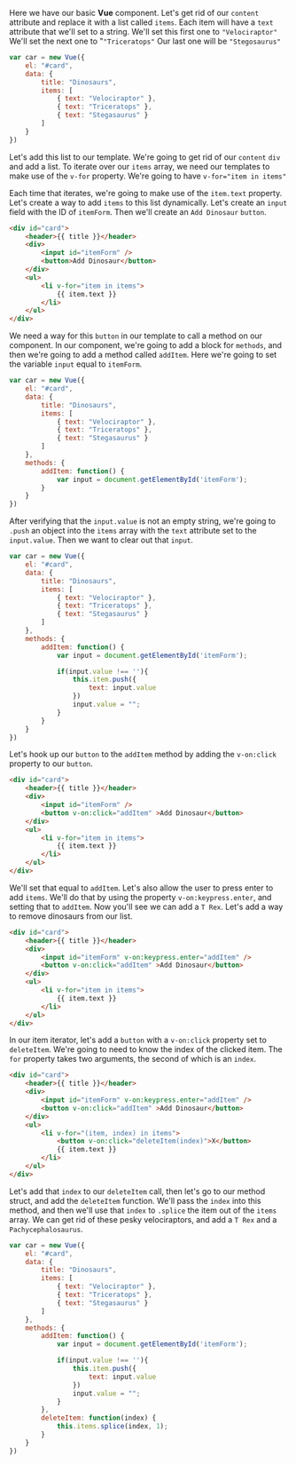 Here we have our basic **Vue** component. Let's get rid of our `content` attribute and replace it with a list called `items`. Each item will have a `text` attribute that we'll set to a string. We'll set this first one to `"Velociraptor"` We'll set the next one to "`"Triceratops"` Our last one will be `"Stegosaurus"`

```javascript
var car = new Vue({
	el: "#card",
	data: {
		title: "Dinosaurs",
		items: [
			{ text: "Velociraptor" },
			{ text: "Triceratops" },
			{ text: "Stegasaurus" }
		]
	}
})
```

Let's add this list to our template. We're going to get rid of our `content` `div` and add a list. To iterate over our `items` array, we need our templates to make use of the `v-for` property. We're going to have `v-for="item in items"` 

Each time that iterates, we're going to make use of the `item.text` property. Let's create a way to add `items` to this list dynamically. Let's create an `input` field with the ID of `itemForm`. Then we'll create an `Add Dinosaur` `button`.

```html
<div id="card">
	<header>{{ title }}</header>
	<div>
		<input id="itemForm" />
		<button>Add Dinosaur</button>
	</div>
	<ul>
		<li v-for="item in items">
			{{ item.text }}
		</li>
	</ul>
</div>
```

We need a way for this `button` in our template to call a method on our component. In our component, we're going to add a block for `methods`, and then we're going to add a method called `addItem`. Here we're going to set the variable `input` equal to `itemForm`.

```javascript
var car = new Vue({
	el: "#card",
	data: {
		title: "Dinosaurs",
		items: [
			{ text: "Velociraptor" },
			{ text: "Triceratops" },
			{ text: "Stegasaurus" }
		]
	},
	methods: {
		addItem: function() {
			var input = document.getElementById('itemForm');
		}
	}
})
```

After verifying that the `input.value` is not an empty string, we're going to `.push` an object into the `items` array with the `text` attribute set to the `input.value`. Then we want to clear out that `input`. 

```javascript
var car = new Vue({
	el: "#card",
	data: {
		title: "Dinosaurs",
		items: [
			{ text: "Velociraptor" },
			{ text: "Triceratops" },
			{ text: "Stegasaurus" }
		]
	},
	methods: {
		addItem: function() {
			var input = document.getElementById('itemForm');

			if(input.value !== ''){
				this.item.push({
					text: input.value
				})
				input.value = "";
			}
		}
	}
})
```

Let's hook up our `button` to the `addItem` method by adding the `v-on:click` property to our `button`.

```html
<div id="card">
	<header>{{ title }}</header>
	<div>
		<input id="itemForm" />
		<button v-on:click="addItem" >Add Dinosaur</button>
	</div>
	<ul>
		<li v-for="item in items">
			{{ item.text }}
		</li>
	</ul>
</div>
```

We'll set that equal to `addItem`. Let's also allow the user to press enter to add `items`. We'll do that by using the property `v-on:keypress.enter`, and setting that to `addItem`. Now you'll see we can add a `T Rex`. Let's add a way to remove dinosaurs from our list.

```html
<div id="card">
	<header>{{ title }}</header>
	<div>
		<input id="itemForm" v-on:keypress.enter="addItem" />
		<button v-on:click="addItem" >Add Dinosaur</button>
	</div>
	<ul>
		<li v-for="item in items">
			{{ item.text }}
		</li>
	</ul>
</div>
```

In our item iterator, let's add a `button` with a `v-on:click` property set to `deleteItem`. We're going to need to know the index of the clicked item. The `for` property takes two arguments, the second of which is an `index`.

```html
<div id="card">
	<header>{{ title }}</header>
	<div>
		<input id="itemForm" v-on:keypress.enter="addItem" />
		<button v-on:click="addItem" >Add Dinosaur</button>
	</div>
	<ul>
		<li v-for="(item, index) in items">
			<button v-on:click="deleteItem(index)">X</button>
			{{ item.text }}
		</li>
	</ul>
</div>
```

Let's add that `index` to our `deleteItem` call, then let's go to our method struct, and add the `deleteItem` function. We'll pass the `index` into this method, and then we'll use that `index` to `.splice` the item out of the `items` array. We can get rid of these pesky velociraptors, and add a `T Rex` and a `Pachycephalosaurus`.

```javascript
var car = new Vue({
	el: "#card",
	data: {
		title: "Dinosaurs",
		items: [
			{ text: "Velociraptor" },
			{ text: "Triceratops" },
			{ text: "Stegasaurus" }
		]
	},
	methods: {
		addItem: function() {
			var input = document.getElementById('itemForm');

			if(input.value !== ''){
				this.item.push({
					text: input.value
				})
				input.value = "";
			}
		},
		deleteItem: function(index) {
			this.items.splice(index, 1);
		}
	}
})
```